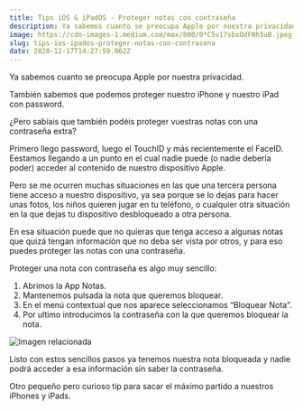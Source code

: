 ```yaml
---
title: Tips iOS & iPadOS - Proteger notas con contraseña
description: Ya sabemos cuanto se preocupa Apple por nuestra privacidad.
image: https://cdn-images-1.medium.com/max/800/0*C5v17sbxOdFNh3uB.jpeg
slug: tips-ios-ipados-proteger-notas-con-contrasena
date: 2020-12-17T14:27:59.862Z
---
```



Ya sabemos cuanto se preocupa Apple por nuestra privacidad.

También sabemos que podemos proteger nuestro iPhone y nuestro iPad con password.

¿Pero sabíais que también podéis proteger vuestras notas con una contraseña extra?

Primero llego password, luego el TouchID y más recientemente el FaceID.  
Eestamos llegando a un punto en el cual nadie puede (o nadie debería poder) acceder al contenido de nuestro dispositivo Apple.

Pero se me ocurren muchas situaciones en las que una tercera persona tiene acceso a nuestro dispositivo, ya sea porque se lo dejas para hacer unas fotos, los niños quieren jugar en tu teléfono, o cualquier otra situación en la que dejas tu dispositivo desbloqueado a otra persona.

En esa situación puede que no quieras que tenga acceso a algunas notas que quizá tengan información que no deba ser vista por otros, y para eso puedes proteger las notas con una contraseña.

Proteger una nota con contraseña es algo muy sencillo:

1. Abrimos la App Notas.
2. Mantenemos pulsada la nota que queremos bloquear.
3. En el menú contextual que nos aparece seleccionamos “Bloquear Nota”.
4. Por ultimo introducimos la contraseña con la que queremos bloquear la nota.

![Imagen relacionada](https://cdn-images-1.medium.com/max/800/1*-V8J1OJ6lKZSazGPtS1GFw.gif)

Listo con estos sencillos pasos ya tenemos nuestra nota bloqueada y nadie podrá acceder a esa información sin saber la contraseña.

Otro pequeño pero curioso tip para sacar el máximo partido a nuestros iPhones y iPads.
